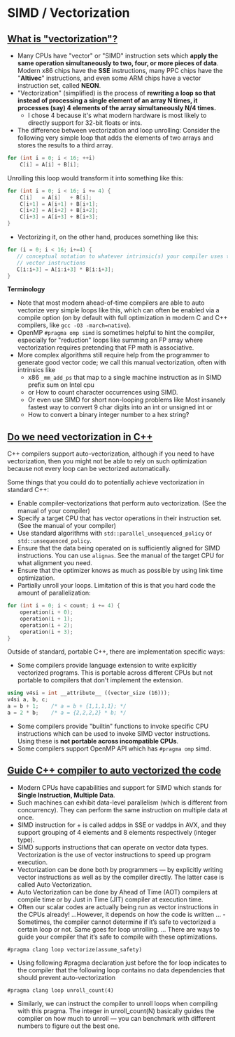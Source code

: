 # SIMD / Vectorization

## [What is "vectorization"?](https://stackoverflow.com/a/1422181/4924135)

- Many CPUs have "vector" or "SIMD" instruction sets which **apply the same operation simultaneously to two, four, or more pieces of data**. Modern x86 chips have the **SSE** instructions, many PPC chips have the "**Altivec**" instructions, and even some ARM chips have a vector instruction set, called **NEON**.
- "Vectorization" (simplified) is the process of **rewriting a loop so that instead of processing a single element of an array N times, it processes (say) 4 elements of the array simultaneously N/4 times.**
  - I chose 4 because it's what modern hardware is most likely to directly support for 32-bit floats or ints.
- The difference between vectorization and loop unrolling: Consider the following very simple loop that adds the elements of two arrays and stores the results to a third array.

```cpp
for (int i = 0; i < 16; ++i)
    C[i] = A[i] + B[i];
```

Unrolling this loop would transform it into something like this:

```cpp
for (int i = 0; i < 16; i += 4) {
    C[i]   = A[i]   + B[i];
    C[i+1] = A[i+1] + B[i+1];
    C[i+2] = A[i+2] + B[i+2];
    C[i+3] = A[i+3] + B[i+3];
}
```

- Vectorizing it, on the other hand, produces something like this:

```cpp
for (i = 0; i < 16; i+=4) {
   // conceptual notation to whatever intrinsic(s) your compiler uses to specify
   // vector instructions
   C[i:i+3] = A[i:i+3] * B[i:i+3];
}
```

**Terminology**

- Note that most modern ahead-of-time compilers are able to auto vectorize very simple loops like this, which can often be enabled via a compile option (on by default with full optimization in modern C and C++ compilers, like `gcc -O3 -march=native`).
- OpenMP `#pragma omp simd` is sometimes helpful to hint the compiler, especially for "reduction" loops like summing an FP array where vectorization requires pretending that FP math is associative.
- More complex algorithms still require help from the programmer to generate good vector code; we call this manual vectorization, often with intrinsics like
  - x86 `_mm_add_ps` that map to a single machine instruction as in SIMD prefix sum on Intel cpu
  - or How to count character occurrences using SIMD.
  - Or even use SIMD for short non-looping problems like Most insanely fastest way to convert 9 char digits into an int or unsigned int or
  - How to convert a binary integer number to a hex string?

## [Do we need vectorization in C++](https://stackoverflow.com/a/66100443/4924135)

C++ compilers support auto-vectorization, although if you need to have vectorization, then you might not be able to rely on such optimization because not every loop can be vectorized automatically.

Some things that you could do to potentially achieve vectorization in standard C++:

- Enable compiler-vectorizations that perform auto vectorization. (See the manual of your compiler)
- Specify a target CPU that has vector operations in their instruction set. (See the manual of your compiler)
- Use standard algorithms with `std::parallel_unsequenced_policy` or `std::unsequenced_policy`.
- Ensure that the data being operated on is sufficiently aligned for SIMD instructions. You can use `alignas`. See the manual of the target CPU for what alignment you need.
- Ensure that the optimizer knows as much as possible by using link time optimization.
- Partially unroll your loops. Limitation of this is that you hard code the amount of parallelization:

```cpp
for (int i = 0; i < count; i += 4) {
    operation(i + 0);
    operation(i + 1);
    operation(i + 2);
    operation(i + 3);
}
```

Outside of standard, portable C++, there are implementation specific ways:

- Some compilers provide language extension to write explicitly vectorized programs. This is portable across different CPUs but not portable to compilers that don't implement the extension.

```cpp
using v4si = int __attribute__ ((vector_size (16)));
v4si a, b, c;
a = b + 1;    /* a = b + {1,1,1,1}; */
a = 2 * b;    /* a = {2,2,2,2} * b; */

```
- Some compilers provide "builtin" functions to invoke specific CPU instructions which can be used to invoke SIMD vector instructions. Using these is **not portable across incompatible CPUs**.
- Some compilers support OpenMP API which has `#pragma omp` simd.

## [Guide C++ compiler to auto vectorized the code](https://betterprogramming.pub/guide-the-compiler-to-speed-up-your-code-655c1902b262)

- Modern CPUs have capabilities and support for SIMD which stands for **Single Instruction, Multiple Data**.
- Such machines can exhibit data-level parallelism (which is different from concurrency). They can perform the same instruction on multiple data at once.
- SIMD instruction for + is called addps in SSE or vaddps in AVX, and they support grouping of 4 elements and 8 elements respectively (integer type).
- SIMD supports instructions that can operate on vector data types. Vectorization is the use of vector instructions to speed up program execution.
- Vectorization can be done both by programmers — by explicitly writing vector instructions as well as by the compiler directly. The latter case is called Auto Vectorization.
- Auto Vectorization can be done by Ahead of Time (AOT) compilers at compile time or by Just in Time (JIT) compiler at execution time.
- Often our scalar codes are actually being run as vector instructions in the CPUs already! ...However, it depends on how the code is written ... - Sometimes, the compiler cannot determine if it’s safe to vectorized a certain loop or not. Same goes for loop unrolling. ... There are ways to guide your compiler that it’s safe to compile with these optimizations.

`#pragma clang loop vectorize(assume_safety)`

- Using following #pragma declaration just before the for loop indicates to the compiler that the following loop contains no data dependencies that should prevent auto-vectorization

`#pragma clang loop unroll_count(4)`

- Similarly, we can instruct the compiler to unroll loops when compiling with this pragma. The integer in unroll_count(N) basically guides the compiler on how much to unroll — you can benchmark with different numbers to figure out the best one.